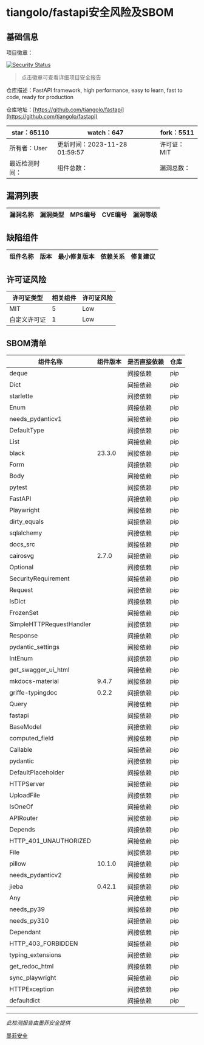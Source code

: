 # tiangolo/fastapi安全风险及SBOM

## 基础信息

项目徽章：

[![Security Status](https://www.murphysec.com/platform3/v31/badge/1729207660152578048.svg)](https://www.murphysec.com/console/report/1724498421639241728/1729207660152578048)

> 点击徽章可查看详细项目安全报告

仓库描述：FastAPI framework, high performance, easy to learn, fast to code, ready for production

仓库地址：[https://github.com/tiangolo/fastapi](https://github.com/tiangolo/fastapi)

| star：65110 | watch：647 | fork：5511 |
| ----------- | -------------- | ------------ |
| 所有者：User | 更新时间：2023-11-28 01:59:57 | 许可证：MIT |
| 最近检测时间： | 组件总数： | 漏洞总数： |




## 漏洞列表

| 漏洞名称 | 漏洞类型 | MPS编号 | CVE编号 | 漏洞等级 |
| ------- | ------ | ------- | ------ | ----- |





## 缺陷组件

| 组件名称 | 版本 | 最小修复版本 | 依赖关系 | 修复建议 |
| -------- | ---- | ------------ | -------- | -------- |





## 许可证风险

| 许可证类型 | 相关组件 | 许可证风险 |
| ---------- | -------- | ---------- |
|MIT|5|Low|
|自定义许可证|1|Low|




## SBOM清单

| 组件名称 | 组件版本 | 是否直接依赖 | 仓库 |
| -------- | -------- | ------------ | ---- |
|deque||间接依赖|pip|
|Dict||间接依赖|pip|
|starlette||间接依赖|pip|
|Enum||间接依赖|pip|
|needs_pydanticv1||间接依赖|pip|
|DefaultType||间接依赖|pip|
|List||间接依赖|pip|
|black|23.3.0|间接依赖|pip|
|Form||间接依赖|pip|
|Body||间接依赖|pip|
|pytest||间接依赖|pip|
|FastAPI||间接依赖|pip|
|Playwright||间接依赖|pip|
|dirty_equals||间接依赖|pip|
|sqlalchemy||间接依赖|pip|
|docs_src||间接依赖|pip|
|cairosvg|2.7.0|间接依赖|pip|
|Optional||间接依赖|pip|
|SecurityRequirement||间接依赖|pip|
|Request||间接依赖|pip|
|IsDict||间接依赖|pip|
|FrozenSet||间接依赖|pip|
|SimpleHTTPRequestHandler||间接依赖|pip|
|Response||间接依赖|pip|
|pydantic_settings||间接依赖|pip|
|IntEnum||间接依赖|pip|
|get_swagger_ui_html||间接依赖|pip|
|mkdocs-material|9.4.7|间接依赖|pip|
|griffe-typingdoc|0.2.2|间接依赖|pip|
|Query||间接依赖|pip|
|fastapi||间接依赖|pip|
|BaseModel||间接依赖|pip|
|computed_field||间接依赖|pip|
|Callable||间接依赖|pip|
|pydantic||间接依赖|pip|
|DefaultPlaceholder||间接依赖|pip|
|HTTPServer||间接依赖|pip|
|UploadFile||间接依赖|pip|
|IsOneOf||间接依赖|pip|
|APIRouter||间接依赖|pip|
|Depends||间接依赖|pip|
|HTTP_401_UNAUTHORIZED||间接依赖|pip|
|File||间接依赖|pip|
|pillow|10.1.0|间接依赖|pip|
|needs_pydanticv2||间接依赖|pip|
|jieba|0.42.1|间接依赖|pip|
|Any||间接依赖|pip|
|needs_py39||间接依赖|pip|
|needs_py310||间接依赖|pip|
|Dependant||间接依赖|pip|
|HTTP_403_FORBIDDEN||间接依赖|pip|
|typing_extensions||间接依赖|pip|
|get_redoc_html||间接依赖|pip|
|sync_playwright||间接依赖|pip|
|HTTPException||间接依赖|pip|
|defaultdict||间接依赖|pip|


------

*此检测报告由墨菲安全提供*

[墨菲安全](www.murphysec.com)
